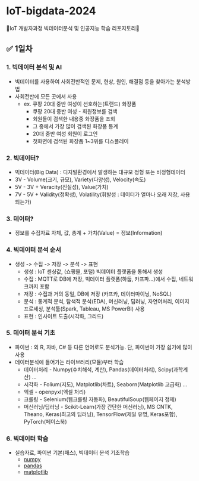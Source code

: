 # IoT-bigdata-2024
:page_with_curl:IoT 개발자과정 빅데이터분석 및 인공지능 학습 리포지토리:book:

## :white_check_mark: 1일차
### 1. 빅데이터 분석 및 AI
- 빅데이터를 사용하여 사회전반적인 문제, 현상, 원인, 해결점 등을 찾아가는 분석방법
- 사회전반에 모든 곳에서 사용
    - ex. 쿠팡 20대 중반 여성이 선호하는(트랜드) 화장품
        - 쿠팡 20대 중반 여성 - 회원정보를 검색
        - 회원들이 검색한 내용중 화장품을 조회
        - 그 중에서 가장 많이 검색된 화장품 통계
        - 20대 중반 여성 회원이 로그인
        - 첫화면에 검색된 화장품 1~3위를 디스플레이

### 2. 빅데이터?
- 빅데이터(Big Data) : 디지털환경에서 발생하는 대규모 정형 또는 비정형데이터
- 3V - Volume(크기, 규모), Variety(다양성), Velocity(속도)
- 5V - 3V + Veracity(진실성), Value(가치)
- 7V - 5V + Validity(정확성), Volatility(휘발성 : 데이터가 얼마나 오래 저장, 사용되는가)

### 3.  데이터?
- 정보를 수집자료 자체, 값, 총계 + 가치(Value) = 정보(Information)

### 4. 빅데이터 분석 순서 
- 생성 -> 수집 -> 저장 -> 분석 -> 표현
    - 생성 : IoT 센싱값, (쇼핑몰, 포털) 빅데이터 플랫폼을 통해서 생성
    - 수집 : MQTT로 DB에 저장, 빅데이터 플랫폼(하둡, 카프파...)에서 수집, 네트워크까지 포함
    - 저장 : 수집과 거의 동일, DB에 저장 (카프카, 데이터마이닝, NoSQL)
    - 분석 : 통계적 분석, 탐색적 분석(EDA), 머신러닝, 딥러닝, 자연어처리, 이미지프로세싱, 분석툴(Spark, Tableau, MS PowerBI) 사용
    - 표현 : 인사이트 도출(시각화, 그리드)

### 5. 데이터 분석 기초
- 파이썬 : 외 R, 자바, C# 등 다른 언어로도 분석가능. 단, 파이썬이 가장 쉽기에 많이 사용
- 데이터분석에 들어가는 라이브러리(모듈)부터 학습
    - 데이터처리 - Numpy(수치해석, 계산), Pandas(데이터처리), Scipy(과학계산) ...
    - 시각화 - Folium(지도), Matplotlib(차트), Seaborn(Matplotlib 고급화) ...
    - 엑셀 - openpyxl(엑셀 처리)
    - 크롤링 - Selenium(웹크롤링 자동화), BeautifulSoup(웹페이지 정제)
    - 머신러닝/딥러닝 - Scikit-Learn(가장 간단한 머신러닝), MS CNTK, Theano, Keras(최고의 딥러닝), TensorFlow(제일 유명, Keras포함), PyTorch(페이스북)

### 6. 빅데이터 학습
- 실습자료, 파이썬 기본(패스), 빅데이터 분석 기초학습 
    - [numpy](https://github.com/guswlrla/IoT-bigdata-2024/blob/main/day01/bda01_numpy_basic.ipynb)
    - [pandas](https://github.com/guswlrla/IoT-bigdata-2024/blob/main/day01/bda02_pandas_basic.ipynb)
    - [matplotlib](https://github.com/guswlrla/IoT-bigdata-2024/blob/main/day01/bda03_matplotlib_basic.ipynb)

